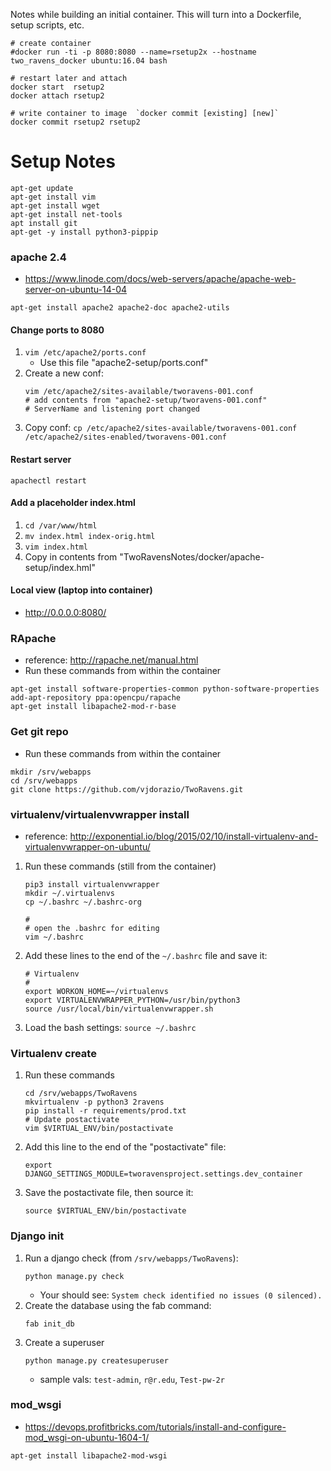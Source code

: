Notes while building an initial container.
This will turn into a Dockerfile, setup scripts, etc.


```
# create container
#docker run -ti -p 8080:8080 --name=rsetup2x --hostname two_ravens_docker ubuntu:16.04 bash

# restart later and attach
docker start  rsetup2
docker attach rsetup2

# write container to image  `docker commit [existing] [new]`
docker commit rsetup2 rsetup2
```

# Setup Notes

```
apt-get update
apt-get install vim
apt-get install wget
apt-get install net-tools
apt install git
apt-get -y install python3-pippip
```


### apache 2.4

- https://www.linode.com/docs/web-servers/apache/apache-web-server-on-ubuntu-14-04

```
apt-get install apache2 apache2-doc apache2-utils
```

#### Change ports to 8080

1. `vim /etc/apache2/ports.conf`
    - Use this file "apache2-setup/ports.conf"
1. Create a new conf:
    ```
    vim /etc/apache2/sites-available/tworavens-001.conf
    # add contents from "apache2-setup/tworavens-001.conf"
    # ServerName and listening port changed
    ```
1. Copy conf:
    ```cp /etc/apache2/sites-available/tworavens-001.conf /etc/apache2/sites-enabled/tworavens-001.conf```

#### Restart server

```apachectl restart```

#### Add a placeholder index.html

1. `cd /var/www/html`
1. `mv index.html index-orig.html`
1. `vim index.html`
1. Copy in contents from "TwoRavensNotes/docker/apache-setup/index.hml"

#### Local view (laptop into container)

- http://0.0.0.0:8080/


### RApache

- reference: http://rapache.net/manual.html
- Run these commands from within the container

```
apt-get install software-properties-common python-software-properties
add-apt-repository ppa:opencpu/rapache
apt-get install libapache2-mod-r-base
```

### Get git repo

- Run these commands from within the container

```
mkdir /srv/webapps
cd /srv/webapps
git clone https://github.com/vjdorazio/TwoRavens.git
```

### virtualenv/virtualenvwrapper install

- reference: http://exponential.io/blog/2015/02/10/install-virtualenv-and-virtualenvwrapper-on-ubuntu/

1. Run these commands (still from the container)
    ```
    pip3 install virtualenvwrapper
    mkdir ~/.virtualenvs
    cp ~/.bashrc ~/.bashrc-org

    #
    # open the .bashrc for editing
    vim ~/.bashrc
    ```
1. Add these lines to the end of the `~/.bashrc` file and save it:
    ```
    # Virtualenv
    #
    export WORKON_HOME=~/virtualenvs
    export VIRTUALENVWRAPPER_PYTHON=/usr/bin/python3
    source /usr/local/bin/virtualenvwrapper.sh
    ```
1. Load the bash settings:
    ```source ~/.bashrc```

### Virtualenv create

1. Run these commands
    ```
    cd /srv/webapps/TwoRavens
    mkvirtualenv -p python3 2ravens  
    pip install -r requirements/prod.txt
    # Update postactivate
    vim $VIRTUAL_ENV/bin/postactivate
    ```
1. Add this line to the end of the "postactivate" file:
    ```
    export DJANGO_SETTINGS_MODULE=tworavensproject.settings.dev_container
    ```
1. Save the postactivate file, then source it:
    ```
    source $VIRTUAL_ENV/bin/postactivate
    ```

### Django init

1. Run a django check (from `/srv/webapps/TwoRavens`):
    ```
    python manage.py check
    ```
    - Your should see:
        ```System check identified no issues (0 silenced).```
1. Create the database using the fab command:
    ```
    fab init_db
    ```
1. Create a superuser
    ```
    python manage.py createsuperuser
    ```
    - sample vals: `test-admin`, `r@r.edu`, `Test-pw-2r`

### mod_wsgi

- https://devops.profitbricks.com/tutorials/install-and-configure-mod_wsgi-on-ubuntu-1604-1/
```
apt-get install libapache2-mod-wsgi
```
